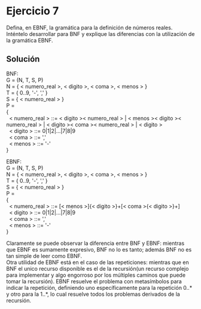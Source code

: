 Ejercicio 7
======
Defina, en EBNF, la gramática para la definición de números reales. Inténtelo desarrollar para BNF y explique las diferencias con la utilización de la gramática EBNF.

Solución
------
BNF:  
G = (N, T, S, P)    
N = { < numero_real >, < digito >, < coma >, < menos > }  
T = { 0..9, '-', ',' }  
S = { < numero_real > }  
P =  
{  
&nbsp;&nbsp;< numero_real > ::= < digito >< numero_real > | < menos >< digito >< numero_real > | < digito >< coma >< numero_real > |  < digito >  
&nbsp;&nbsp;< digito > ::= 0|1|2|...|7|8|9  
&nbsp;&nbsp;< coma > ::= ','  
&nbsp;&nbsp;< menos > ::= '-'  
}  

EBNF:  
G = (N, T, S, P)    
N = { < numero_real >, < digito >, < coma >, < menos > }  
T = { 0..9, '-', ',' }  
S = { < numero_real > }  
P =  
{  
&nbsp;&nbsp;< numero_real > ::= [< menos >]{< digito >}+[< coma >{< digito >}+]  
&nbsp;&nbsp;< digito > ::= 0|1|2|...|7|8|9  
&nbsp;&nbsp;< coma > ::= ','  
&nbsp;&nbsp;< menos > ::= '-'  
}  

Claramente se puede observar la diferencia entre BNF y EBNF: mientras que EBNF es sumamente expresivo, BNF no lo es tanto; además BNF no es tan simple de leer como EBNF.  
Otra utilidad de EBNF está en el caso de las repeticiones: mientras que en BNF el unico recurso disponible es el de la recursión(un recurso complejo para implementar y algo engorroso por los múltiples caminos que puede tomar la recursión). EBNF resuelve el problema con metasímbolos para indicar la repetición, definiendo uno específicamente para la repetición 0..* y otro para la 1..*, lo cual resuelve todos los problemas derivados de la recursión.
